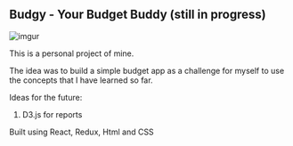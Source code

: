 ## Budgy - Your Budget Buddy (still in progress)

![imgur](https://i.imgur.com/DuILEIx.gif)

This is a personal project of mine.

The idea was to build a simple budget app as a challenge for myself to use the concepts that I have learned so far.

Ideas for the future:

1. D3.js for reports

Built using React, Redux, Html and CSS
